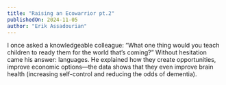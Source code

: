 ```yaml
---
title: "Raising an Ecowarrior pt.2"
publishedOn: 2024-11-05
author: "Erik Assadourian"
---
```


I once asked a knowledgeable colleague: “What one thing would you teach children to ready them for the world that’s coming?” Without hesitation came his answer: languages. He explained how they create opportunities, improve economic options—the data shows that they even improve brain health (increasing self-control and reducing the odds of dementia).
